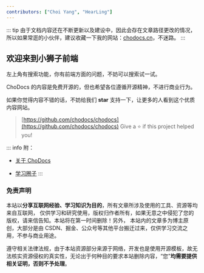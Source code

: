 ```yaml
---
contributors: ["Choi Yang", "HearLing"]
---
```


::: tip
由于文档内容还在不断更新以及建设中，因此会存在文章路径更改的情况，所以如果常逛的小伙伴，建议收藏一下我的网站：[chodocs.cn](https://chodocs.cn/)，不迷路。
:::

## 欢迎来到小狮子前端

左上角有搜索功能，你有前端方面的问题，不妨可以搜索试一试。

ChoDocs 的内容是免费开源的，但也希望各位遵循开源精神，不进行商业行为。

如果你觉得内容不错的话，不妨给我们 **star** 支持一下，让更多的人看到这个优质内容网站。

> [https://github.com/chodocs/chodocs](https://github.com/chodocs/chodocs) Give a ⭐️ if this project helped you!


::: info 附：
- [关于 ChoDocs](/chodocs)

- [学习圈子](/zsxq)
:::

### 免责声明

本站以**分享互联网经验、学习知识为目的**，所有文章所涉及使用的工具、资源等均来自互联网， 仅供学习和研究使用，版权归作者所有，如果无意之中侵犯了您的版权，请来信告知。本站将在第一时间删除！另外， 本站内的文章多为博主原创，大部分是由 CSDN、掘金、公众号等其他平台搬迁过来，仅供学习交流之用，不参与商业用途。

遵守相关法律法规，由于本站资源部分来源于网络，开发也是使用开源模板，故无法核实资源侵权的真实性，无论出于何种目的要求本站删除内容，“您”**均需要提供相关证明，否则不予处理**。
